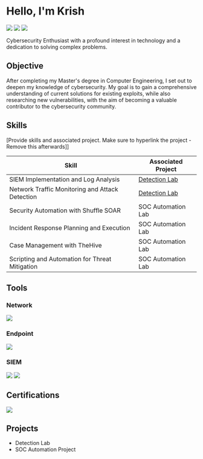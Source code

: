 # Hello, I'm Krish
<a href="https://linkedin.com/in/KrisBoston"><img src="https://img.shields.io/badge/-LinkedIn-0072b1?&style=for-the-badge&logo=linkedin&logoColor=white" /></a>
<a href="https://uml.joinhandshake.com/profiles/20884429"><img src="https://img.shields.io/badge/-Handshake-FFDB00?style=for-the-badge&logo=handshake&logoColor=white"/></a>
<a href="https://www.credly.com/users/krishna-k.e56c6787"><img src="https://img.shields.io/badge/-Credly-FF6F00?style=for-the-badge&logo=credly&logoColor=white"/></a>


Cybersecurity Enthusiast with a profound interest in technology and a dedication to solving complex problems.

## Objective

After completing my Master's degree in Computer Engineering, I set out to deepen my knowledge of cybersecurity. My goal is to gain a comprehensive understanding of current solutions for existing exploits, while also researching new vulnerabilities, with the aim of becoming a valuable contributor to the cybersecurity community.

## Skills
[Provide skills and associated project. Make sure to hyperlink the project - Remove this afterwards]]

| Skill                                         | Associated Project         |
|-----------------------------------------------|----------------------------|
| SIEM Implementation and Log Analysis          | <a href="https://github.com/krishk511/Detection-Lab/tree/main">Detection Lab</a>|
| Network Traffic Monitoring and Attack Detection | <a href="https://google.com">Detection Lab</a>|
| Security Automation with Shuffle SOAR         | SOC Automation Lab|
| Incident Response Planning and Execution      | SOC Automation Lab|
| Case Management with TheHive                  | SOC Automation Lab|
| Scripting and Automation for Threat Mitigation | SOC Automation Lab|

## Tools

### Network
<div>
    <img src="https://img.shields.io/badge/-Wireshark-1679A7?&style=for-the-badge&logo=Wireshark&logoColor=white" />
</div>

### Endpoint
<div>
    <img src="https://img.shields.io/badge/-Microsoft_Defender_for_Endpoint-00A4EF?&style=for-the-badge&logo=Microsoft&logoColor=white" />
</div>

### SIEM
<div>
    <img src="https://img.shields.io/badge/-Microsoft_Sentinel-0078D4?&style=for-the-badge&logo=Microsoft&logoColor=white" />
    <img src="https://img.shields.io/badge/-Splunk-000000?&style=for-the-badge&logo=Splunk&logoColor=white" />
</div>

## Certifications
<div>
    <img src="https://img.shields.io/badge/-Security%2B-FF0000?&style=for-the-badge&logo=CompTIA&logoColor=white" />
</div>

## Projects
- Detection Lab
- SOC Automation Project
